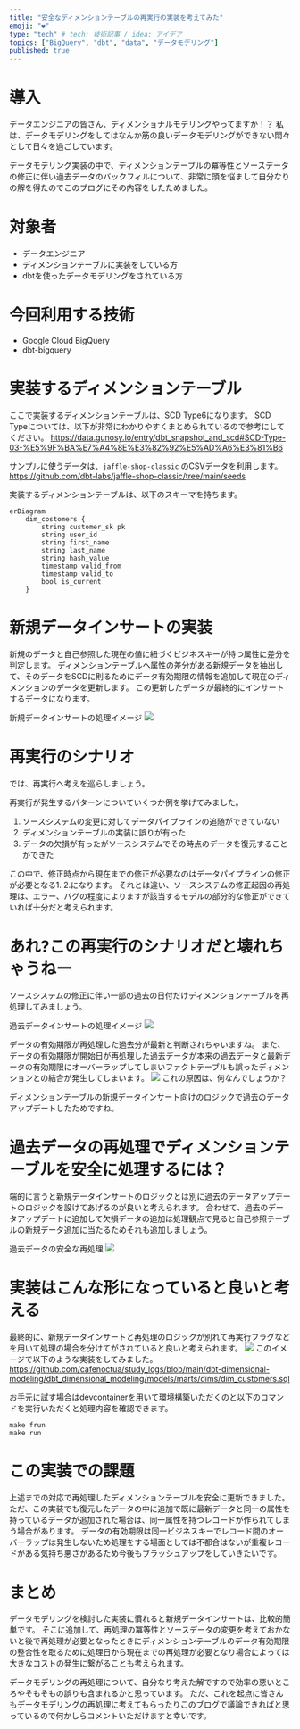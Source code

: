 ```yaml
---
title: "安全なディメンションテーブルの再実行の実装を考えてみた"
emoji: "❤️"
type: "tech" # tech: 技術記事 / idea: アイデア
topics: ["BigQuery", "dbt", "data", "データモデリング"]
published: true
---
```


# 導入
データエンジニアの皆さん、ディメンショナルモデリングやってますか！？
私は、データモデリングをしてはなんか筋の良いデータモデリングができない悶々として日々を過ごしています。

データモデリング実装の中で、ディメンションテーブルの冪等性とソースデータの修正に伴い過去データのバックフィルについて、非常に頭を悩まして自分なりの解を得たのでこのブログにその内容をしたためました。

# 対象者
- データエンジニア
- ディメンションテーブルに実装をしている方
- dbtを使ったデータモデリングをされている方

# 今回利用する技術
- Google Cloud BigQuery
- dbt-bigquery

# 実装するディメンションテーブル
ここで実装するディメンションテーブルは、SCD Type6になります。
SCD Typeについては、以下が非常にわかりやすくまとめられているので参考にしてください。
https://data.gunosy.io/entry/dbt_snapshot_and_scd#SCD-Type-03-%E5%9F%BA%E7%A4%8E%E3%82%92%E5%AD%A6%E3%81%B6

サンプルに使うデータは、`jaffle-shop-classic` のCSVデータを利用します。
https://github.com/dbt-labs/jaffle-shop-classic/tree/main/seeds

実装するディメンションテーブルは、以下のスキーマを持ちます。
```mermaid
erDiagram
    dim_costomers {
        string customer_sk pk
        string user_id
        string first_name
        string last_name
        string hash_value
        timestamp valid_from
        timestamp valid_to
        bool is_current
    }
```

# 新規データインサートの実装
新規のデータと自己参照した現在の値に紐づくビジネスキーが持つ属性に差分を判定します。
ディメンションテーブルへ属性の差分がある新規データを抽出して、そのデータをSCDに則るためにデータ有効期限の情報を追加して現在のディメンションのデータを更新します。
この更新したデータが最終的にインサートするデータになります。

新規データインサートの処理イメージ
![](/images/dim_new_insert.png)

# 再実行のシナリオ
では、再実行へ考えを巡らしましょう。

再実行が発生するパターンについていくつか例を挙げてみました。
1. ソースシステムの変更に対してデータパイプラインの追随ができていない
2. ディメンションテーブルの実装に誤りが有った
3. データの欠損が有ったがソースシステムでその時点のデータを復元することができた

この中で、修正時点から現在までの修正が必要なのはデータパイプラインの修正が必要となる1. 2.になります。
それとは違い、ソースシステムの修正起因の再処理は、エラー、バグの程度によりますが該当するモデルの部分的な修正ができていれば十分だと考えられます。

# あれ?この再実行のシナリオだと壊れちゃうねー
ソースシステムの修正に伴い一部の過去の日付だけディメンションテーブルを再処理してみましょう。

過去データインサートの処理イメージ
![](/images/dim_past_insert.png)

データの有効期限が再処理した過去分が最新と判断されちゃいますね。
また、データの有効期限が開始日が再処理した過去データが本来の過去データと最新データの有効期限にオーバーラップしてしまいファクトテーブルも誤ったディメンションとの結合が発生してしまいます。
![](/images/invalid_data_image.png)
これの原因は、何なんでしょうか？

ディメンションテーブルの新規データインサート向けのロジックで過去のデータアップデートしたためですね。

# 過去データの再処理でディメンションテーブルを安全に処理するには？
端的に言うと新規データインサートのロジックとは別に過去のデータアップデートのロジックを設けてあげるのが良いと考えられます。
合わせて、過去のデータアップデートに追加して欠損データの追加は処理観点で見ると自己参照テーブルの新規データ追加に当たるためそれも追加しましょう。

過去データの安全な再処理
![](/images/safe_insert_past_data.png)

# 実装はこんな形になっていると良いと考える
最終的に、新規データインサートと再処理のロジックが別れて再実行フラグなどを用いて処理の場合を分けてがされていると良いと考えられます。
![](/images/dimension_insert_update_logic_overview.png)
このイメージで以下のような実装をしてみました。
https://github.com/cafenoctua/study_logs/blob/main/dbt-dimensional-modeling/dbt_dimensional_modeling/models/marts/dims/dim_customers.sql

お手元に試す場合はdevcontainerを用いて環境構築いただくのと以下のコマンドを実行いただくと処理内容を確認できます。
```
make frun
make run
```

# この実装での課題
上述までの対応で再処理したディメンションテーブルを安全に更新できました。
ただ、この実装でも復元したデータの中に追加で既に最新データと同一の属性を持っているデータが追加された場合は、同一属性を持つレコードが作られてしまう場合があります。
データの有効期限は同一ビジネスキーでレコード間のオーバーラップは発生しないため処理をする場面としては不都合はないが重複レコードがある気持ち悪さがあるため今後もブラッシュアップをしていきたいです。

# まとめ
データモデリングを検討した実装に慣れると新規データインサートは、比較的簡単です。
そこに追加して、再処理の冪等性とソースデータの変更を考えておかないと後で再処理が必要となったときにディメンションテーブルのデータ有効期限の整合性を取るために処理日から現在までの再処理が必要となり場合によっては大きなコストの発生に繋がることも考えられます。

データモデリングの再処理について、自分なり考えた解ですので効率の悪いところやそもそもの誤りも含まれるかと思っています。
ただ、これを起点に皆さんもデータモデリングの再処理に考えてもらったりこのブログで議論できればと思っているので何かしらコメントいただけますと幸いです。